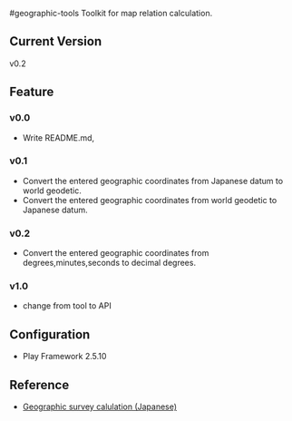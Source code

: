 #geographic-tools
Toolkit for map relation calculation.

## Current Version
v0.2

## Feature
### v0.0
- Write README.md,

### v0.1
- Convert the entered geographic coordinates from Japanese datum to world geodetic.
- Convert the entered geographic coordinates from world geodetic to Japanese datum.

### v0.2
- Convert the entered geographic coordinates from degrees,minutes,seconds to decimal degrees.

### v1.0
- change from tool to API

## Configuration
- Play Framework 2.5.10

## Reference
- [Geographic survey calulation (Japanese)](http://vldb.gsi.go.jp/sokuchi/surveycalc/api_help.html)
